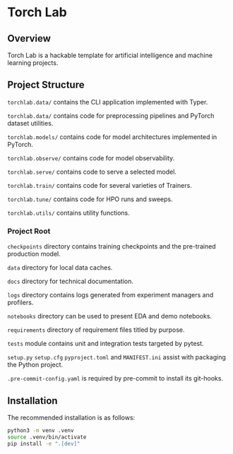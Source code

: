 # Torch Lab

## Overview

Torch Lab is a hackable template for artificial intelligence and machine learning projects.

## Project Structure

`torchlab.data/` contains the CLI application implemented with Typer.

`torchlab.data/` contains code for preprocessing pipelines and PyTorch dataset utilities.

`torchlab.models/` contains code for model architectures implemented in PyTorch.

`torchlab.observe/` contains code for model observability.

`torchlab.serve/` contains code to serve a selected model.

`torchlab.train/` contains code for several varieties of Trainers.

`torchlab.tune/` contains code for HPO runs and sweeps.

`torchlab.utils/` contains utility functions.

### Project Root

`checkpoints` directory contains training checkpoints and the pre-trained production model.

`data` directory for local data caches.

`docs` directory for technical documentation.

`logs` directory contains logs generated from experiment managers and profilers.

`notebooks` directory can be used to present EDA and demo notebooks.

`requirements` directory of requirement files titled by purpose.

`tests` module contains unit and integration tests targeted by pytest.

`setup.py` `setup.cfg` `pyproject.toml` and `MANIFEST.ini` assist with packaging the Python project.

`.pre-commit-config.yaml` is required by pre-commit to install its git-hooks.

## Installation

The recommended installation is as follows:

```sh
python3 -m venv .venv
source .venv/bin/activate
pip install -e ".[dev]"
```

